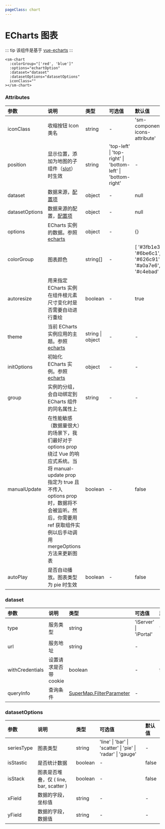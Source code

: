 ```yaml
---
pageClass: chart
---
```


# ECharts 图表

::: tip
该组件是基于 [vue-echarts](https://github.com/ecomfe/vue-echarts)
:::

<sm-iframe src="http://iclient.supermap.io/examples/component/components_chart_vue.html"></sm-iframe>

```vue
<sm-chart
  :colorGroup="['red', 'blue']"
  :options="echartOption"
  :dataset="dataset"
  :datasetOptions="datasetOptions"
  iconClass=""
></sm-chart>
```

### Attributes

| 参数           | 说明                                                                                                                                                                                                                                       | 类型             | 可选值                                                       | 默认值                                                    |
| :------------- | :----------------------------------------------------------------------------------------------------------------------------------------------------------------------------------------------------------------------------------------- | :--------------- | :----------------------------------------------------------- | :-------------------------------------------------------- |
| iconClass      | 收缩按钮 Icon 类名                                                                                                                                                                                                                         | string           | -                                                            | 'sm-components-icons-attribute'                           |
| position       | 显示位置，添加为地图的子组件（[slot](https://cn.vuejs.org/v2/api/#slot)）时生效                                                                                                                                                            | string           | 'top-left' \| 'top-right' \| 'bottom-left' \| 'bottom-right' | -                                                         |
| dataset        | 数据来源，<a href="#dataset">配置项</a>                                                                                                                                                                                                    | object           | -                                                            | null                                                      |
| datasetOptions | 数据来源的配置，<a href="#datasetOptions">配置项</a>                                                                                                                                                                                       | object           | -                                                            | null                                                      |
| options        | ECharts 实例的数据。参照[echarts](https://echarts.apache.org/zh/option.html)                                                                                                                                                               | object           | -                                                            | {}                                                        |
| colorGroup     | 图表颜色                                                                                                                                                                                                                                   | string[]         | -                                                            | [ '#3fb1e3', '#6be6c1', '#626c91', '#a0a7e6', '#c4ebad' ] |
| autoresize     | 用来指定 ECharts 实例在组件根元素尺寸变化时是否需要自动进行重绘                                                                                                                                                                            | boolean          | -                                                            | true                                                      |
| theme          | 当前 ECharts 实例应用的主题。参照[echarts](https://echarts.apache.org/zh/api.html#echarts.init)                                                                                                                                            | string \| object | -                                                            | -                                                         |
| initOptions    | 初始化 ECharts 实例。参照[echarts](https://echarts.apache.org/zh/api.html#echarts.init)                                                                                                                                                    | object           | -                                                            | -                                                         |
| group          | 实例的分组，会自动绑定到 ECharts 组件的同名属性上                                                                                                                                                                                          | string           | -                                                            | -                                                         |
| manualUpdate   | 在性能敏感（数据量很大）的场景下，我们最好对于 options prop 绕过 Vue 的响应式系统。当将 manual-update prop 指定为 true 且不传入 options prop 时，数据将不会被监听。然后，你需要用 ref 获取组件实例以后手动调用 mergeOptions 方法来更新图表 | boolean          | -                                                            | false                                                     |
| autoPlay       | 是否自动播放。图表类型为 pie 时生效                                                                                                                                                                                                        | boolean          | -                                                            | false                                                     |

### dataset

| 参数            | 说明                  | 类型                                                                          | 可选值                 | 默认值    |
| :-------------- | :-------------------- | :---------------------------------------------------------------------------- | :--------------------- | :-------- |
| type            | 服务类型              | string                                                                        | 'iServer' \| 'iPortal' | 'iServer' |
| url             | 服务地址              | string                                                                        | -                      | -         |
| withCredentials | 设置请求是否带 cookie | boolean                                                                       | -                      | false     |
| queryInfo       | 查询条件              | [SuperMap.FilterParameter](http://iclient.supermap.io/web/apis/mapboxgl.html) | -                      | -         |

### datasetOptions

| 参数       | 说明                                    | 类型    | 可选值                                                      | 默认值 |
| :--------- | :-------------------------------------- | :------ | :---------------------------------------------------------- | :----- |
| seriesType | 图表类型                                | string  | 'line' \| 'bar' \| 'scatter' \| 'pie' \| 'radar' \| 'gauge' | -      |
| isStastic  | 是否统计数据                            | boolean | -                                                           | false  |
| isStack    | 图表是否堆叠，仅 ( line, bar, scatter ) | boolean | -                                                           | false  |
| xField     | 数据的字段，坐标值                      | string  | -                                                           | -      |
| yField     | 数据的字段，数据值                      | string  | -                                                           | -      |

